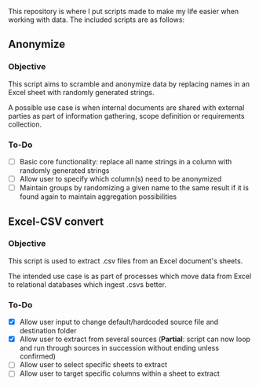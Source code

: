 This repository is where I put scripts made to make my life easier when working with data. 
The included scripts are as follows:

## Anonymize
### Objective
This script aims to scramble and anonymize data by replacing names in an Excel sheet with randomly generated strings.

A possible use case is when internal documents are shared with external parties as part of information gathering, scope definition or requirements collection.

### To-Do
- [ ] Basic core functionality: replace all name strings in a column with randomly generated strings
- [ ] Allow user to specify which column(s) need to be anonymized
- [ ] Maintain groups by randomizing a given name to the same result if it is found again to maintain aggregation possibilities

## Excel-CSV convert
### Objective
This script is used to extract .csv files from an Excel document's sheets. 

The intended use case is as part of processes which move data from Excel to relational databases which ingest .csvs better.

### To-Do
- [x] Allow user input to change default/hardcoded source file and destination folder
- [x] Allow user to extract from several sources (**Partial**: script can now loop and run through sources in succession without ending unless confirmed)
- [ ] Allow user to select specific sheets to extract
- [ ] Allow user to target specific columns within a sheet to extract
